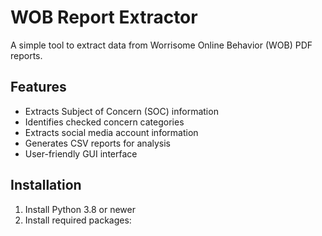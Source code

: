 # WOB Report Extractor

A simple tool to extract data from Worrisome Online Behavior (WOB) PDF reports.

## Features
- Extracts Subject of Concern (SOC) information
- Identifies checked concern categories
- Extracts social media account information
- Generates CSV reports for analysis
- User-friendly GUI interface

## Installation

1. Install Python 3.8 or newer
2. Install required packages: